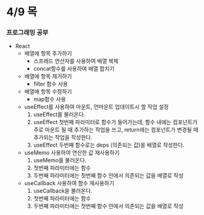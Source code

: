 # 4/9 목

### 프로그래밍 공부

- React
  - 배열에 항목 추가하기
  	- 스프레드 연산자를 사용하여 배열 복제
  	- concat함수를 사용하여 배열 합치기
  - 배열에 항목 제거하기
  	- filter 함수 사용
  - 배열에 항목 수정하기
  	- map함수 사용
  - useEffect를 사용하여 마운트, 언마운트 업데이트시 할 작업 설정
  	1. useEffect를 불러온다.
  	2. useEffect 첫번째 파라미터로 함수가 들어가는데, 함수 내에는 컴포넌트가 주로 마운트 될 때 추가하는 작업을 쓰고, return에는 컴포넌트가 변경될 때 추가되는 작업을 작성한다.
  	3. useEffect 두번째 함수로는 deps (의존되는 값)을 배열로 작성한다.
  - useMemo 사용하여 연산한 값 재사용하기
  	1. useMemo를 불러온다.
  	2. 첫번째 파라미터에는 함수
  	3. 두번째 파라미터에는 첫번째 함수 안에서 의존되는 값을 배열로 작성
  - useCallback 사용하여 함수 재사용하기
	1. useCallback을 불러온다.
	2. 첫번째 파라미터에는 함수
	3. 두번째 파라미터에는 첫번째 함수 안에서 의존되는 값을 배열로 작성
